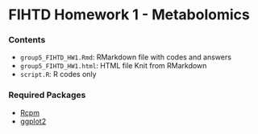 # FIHTD Homework 1 - Metabolomics

### Contents

- `group5_FIHTD_HW1.Rmd`: RMarkdown file with codes and answers
- `group5_FIHTD_HW1.html`: HTML file Knit from RMarkdown
- `script.R`: R codes only

### Required Packages

- [Rcpm](https://github.com/ricoderks/Rcpm)
- [ggplot2](https://cran.r-project.org/web/packages/ggplot2/index.html)